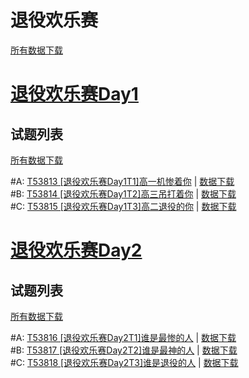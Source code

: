 ﻿# 退役欢乐赛

[所有数据下载](/ProblemsData/tyhls/data.zip)

# [退役欢乐赛Day1](https://www.luogu.org/contest/show?tid=12200)

## 试题列表
[所有数据下载](/ProblemsData/tyhls/day1/day1.zip)

#A: [T53813 [退役欢乐赛Day1T1]高一机惨着你](https://www.luogu.org/problemnew/show/T53813) | [数据下载](/ProblemsData/tyhls/day1/A.zip)  
#B: [T53814 [退役欢乐赛Day1T2]高三吊打着你](https://www.luogu.org/problemnew/show/T53814) | [数据下载](/ProblemsData/tyhls/day1/B.zip)  
#C: [T53815 [退役欢乐赛Day1T3]高二退役的你](https://www.luogu.org/problemnew/show/T53815) | [数据下载](/ProblemsData/tyhls/day1/C.zip)  

# [退役欢乐赛Day2](https://www.luogu.org/contest/show?tid=12201)

## 试题列表
[所有数据下载](/ProblemsData/tyhls/day2/day2.zip)

#A: [T53816 [退役欢乐赛Day2T1]谁是最惨的人](https://www.luogu.org/problemnew/show/T53816) | [数据下载](/ProblemsData/tyhls/day2/D.zip)  
#B: [T53817 [退役欢乐赛Day2T2]谁是最神的人](https://www.luogu.org/problemnew/show/T53817) | [数据下载](/ProblemsData/tyhls/day2/E.zip)  
#C: [T53818 [退役欢乐赛Day2T3]谁是退役的人](https://www.luogu.org/problemnew/show/T53818) | [数据下载](/ProblemsData/tyhls/day2/F.zip)  

